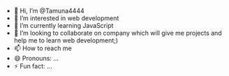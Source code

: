- 👋 Hi, I’m @Tamuna4444
- 👀 I’m interested in web development
- 🌱 I’m currently learning JavaScript
- 💞️ I’m looking to collaborate on  company which will give me projects and  help me to learn web development;)
- 📫 How to reach me 
- 😄 Pronouns: ...
- ⚡ Fun fact: ...

<!---
Tamuna4444/Tamuna4444 is a ✨ special ✨ repository because its `README.md` (this file) appears on your GitHub profile.
You can click the Preview link to take a look at your changes.
--->

